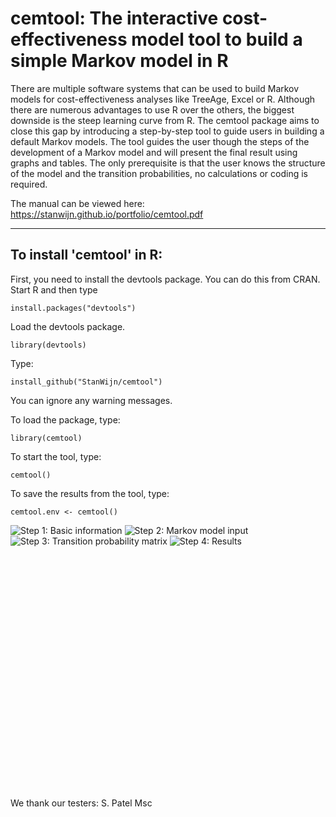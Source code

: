 # cemtool: The interactive cost-effectiveness model tool to build a simple Markov model in R

There are multiple software systems that can be used to build Markov models for cost-effectiveness analyses like TreeAge, Excel or R. Although there are numerous advantages to use R over the others, the biggest downside is the steep learning curve from R. The cemtool package aims to close this gap by introducing a step-by-step tool to guide users in building a default Markov models. The tool guides the user though the steps of the development of a Markov model and will present the final result using graphs and tables. The only prerequisite is that the user knows the structure of the model and the transition probabilities, no calculations or coding is required. 

The manual can be viewed here: https://stanwijn.github.io/portfolio/cemtool.pdf 

--------

## To install 'cemtool' in R:
 
 First, you need to install the devtools package. You can do this from CRAN. Start R and then type 
 ```
 install.packages("devtools")
 ```
 Load the devtools package.
 ```
 library(devtools)
 ```
 Type:
 
 ```
 install_github("StanWijn/cemtool")
 ```
 You can ignore any warning messages.
 
  
 To load the package, type:
 ```
 library(cemtool)
 ```

To start the tool, type: 

```
cemtool()
```

To save the results from the tool, type:
```
cemtool.env <- cemtool()
```

![Step 1: Basic information](https://stanwijn.github.io/cemtool_image/step1.PNG)
![Step 2: Markov model input](https://stanwijn.github.io/cemtool_image/step2.PNG)
![Step 3: Transition probability matrix](https://stanwijn.github.io/cemtool_image/step3.PNG)
![Step 4: Results](https://stanwijn.github.io/cemtool_image/step4.PNG)

<br>
<br>
<br>
<br>
<br><br>
<br><br><br><br><br><br><br><br><br><br><br><br><br><br><br><br>


We thank our testers:
S. Patel Msc
